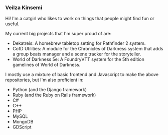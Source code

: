 ### Veilza Kinsemi

Hi! I'm a catgirl who likes to work on things that people might find fun or useful.

My current big projects that I'm super proud of are:
* Dekatreis: A homebrew tabletop setting for Pathfinder 2 system.
* CofD Utilities: A module for the Chronicles of Darkness system that adds a group beats manager and a scene tracker for the storyteller.
* World of Darkness 5e: A FoundryVTT system for the 5th edition gamelines of World of Darkness.

I mostly use a mixture of basic frontend and Javascript to make the above repositories, but I'm also proficient in:
* Python (and the Django framework)
* Ruby (and the Ruby on Rails framework)
* C#
* C++
* PHP
* MySQL
* MongoDB
* GDScript

